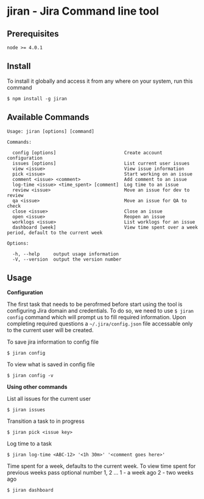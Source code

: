 # jiran - Jira Command line tool

## Prerequisites

    node >= 4.0.1

## Install
To install it globally and access it from any where on your system, run this command

    $ npm install -g jiran

## Available Commands

    Usage: jiran [options] [command]

    Commands:

      config [options]                         Create account configuration
      issues [options]                         List current user issues
      view <issue>                             View issue information
      pick <issue>                             Start working on an issue
      comment <issue> <comment>                Add comment to an issue
      log-time <issue> <time_spent> [comment]  Log time to an issue
      review <issue>                           Move an issue for dev to review
      qa <issue>                               Move an issue for QA to check
      close <issue>                            Close an issue
      open <issue>                             Reopen an issue
      worklogs <issue>                         List worklogs for an issue
      dashboard [week]                         View time spent over a week period, default to the current week

    Options:

      -h, --help     output usage information
      -V, --version  output the version number

## Usage
  
  **Configuration**

  The first task that needs to be perofrmed before start using the tool is configuring Jira domain and credentials. To do so, we need to use `$ jiran config` command which will prompt us to fill required information. Upon completing required questions a `~/.jira/config.json` file accessable only to the current user will be created.

  To save jira information to config file

    $ jiran config

  To view what is saved in config file
  
    $ jiran config -v

  **Using other commands**

   List all issues for the current user
    
    $ jiran issues 
    
   Transition a task to in progress
    
    $ jiran pick <issue key>
   
   Log time to a task
    
    $ jiran log-time <ABC-12> '<1h 30m>' '<comment goes here>'

   Time spent for a week, defaults to the current week. To view time spent for previous weeks pass optional number 1, 2 ...
      1 - a week ago
      2 - two weeks ago

    $ jiran dashboard 
